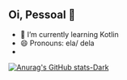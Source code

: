 ## Oi, Pessoal 👋

- 🌱 I’m currently learning Kotlin
- 😄 Pronouns: ela/ dela
- 
[![Anurag's GitHub stats-Dark](https://github-readme-stats.vercel.app/api?username=anuraghazra\&show_icons=true\&theme=dark#gh-dark-mode-only)](https://github.com/anuraghazra/github-readme-stats#responsive-card-theme#gh-dark-mode-only)
<!--
**biancacostamelo/biancacostamelo** is a ✨ _special_ ✨ repository because its `README.md` (this file) appears on your GitHub profile.

Here are some ideas to get you started:.

- 🔭 I’m currently working on ...
- 🌱 I’m currently learning ...
- 👯 I’m looking to collaborate on ...
- 🤔 I’m looking for help with ...
- 💬 Ask me about ...
- 📫 How to reach me: ...
- 😄 Pronouns: ...
- ⚡ Fun fact: ...
-->
